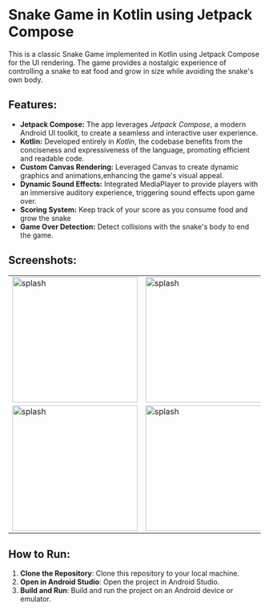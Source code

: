 # Snake Game in Kotlin using Jetpack Compose

This is a classic Snake Game implemented in Kotlin using Jetpack Compose for the UI rendering.
 The game provides a nostalgic experience of controlling a snake to eat food and grow in size while avoiding the snake's own body.

## Features:
- **Jetpack Compose:** The app leverages *Jetpack Compose*, a modern Android UI toolkit, to create a seamless and interactive user experience.
- **Kotlin:** Developed entirely in *Kotlin*, the codebase benefits from the conciseness and expressiveness of the language, promoting efficient and readable code.
- **Custom Canvas Rendering:** Leveraged Canvas to create dynamic graphics and animations,enhancing the game's visual appeal.
- **Dynamic Sound Effects:** Integrated MediaPlayer to provide players with an immersive auditory experience, triggering sound effects upon game over.
- **Scoring System:** Keep track of your score as you consume food and grow the snake
- **Game Over Detection:** Detect collisions with the snake's body to end the game.




## Screenshots:
<table>
  <tr>
    <td><img src="https://github.com/AhmedGamalRamadan/SnakeGameCompose/assets/144063315/7bb0afcb-7489-4f0c-880c-7044e2cddfbc" alt="splash" width="250"></td>
    <td><img src="https://github.com/AhmedGamalRamadan/SnakeGameCompose/assets/144063315/9f0390d2-96de-4f66-b786-4b126e1c2bd2" alt="splash" width="250"></td>
    <td><img src="https://github.com/AhmedGamalRamadan/SnakeGameCompose/assets/144063315/34db38e0-75c7-426b-8815-e3023d37fd47" alt="splash" width="250"></td>
   
  </tr>
 <tr>
<td><img src="https://github.com/AhmedGamalRamadan/SnakeGameCompose/assets/144063315/393b5c0c-9228-466c-8f52-f8724619b537" alt="splash" width="250"></td>
    <td><img src="https://github.com/AhmedGamalRamadan/SnakeGameCompose/assets/144063315/3ae340da-a09c-4f3c-891f-e543194cd7bd" alt="splash" width="250"></td>
  </tr>
</table>


## How to Run:

1. **Clone the Repository**: Clone this repository to your local machine.
2. **Open in Android Studio**: Open the project in Android Studio.
3. **Build and Run**: Build and run the project on an Android device or emulator.
